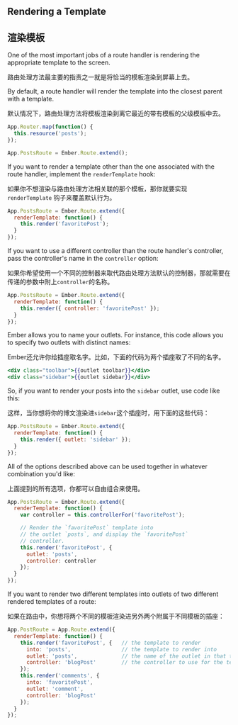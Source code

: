 ## Rendering a Template

## 渲染模板

One of the most important jobs of a route handler is rendering the
appropriate template to the screen.

路由处理方法最主要的指责之一就是将恰当的模板渲染到屏幕上去。

By default, a route handler will render the template into the closest 
parent with a template.

默认情况下，路由处理方法将模板渲染到离它最近的带有模板的父级模板中去。

```js
App.Router.map(function() {
  this.resource('posts');
});

App.PostsRoute = Ember.Route.extend();
```

If you want to render a template other than the one associated with the
route handler, implement the `renderTemplate` hook:

如果你不想渲染与路由处理方法相关联的那个模板，那你就要实现`renderTemplate` 钩子来覆盖默认行为。

```js
App.PostsRoute = Ember.Route.extend({
  renderTemplate: function() {
    this.render('favoritePost');
  }
});
```

If you want to use a different controller than the route handler's
controller, pass the controller's name in the `controller` option:

如果你希望使用一个不同的控制器来取代路由处理方法默认的控制器，那就需要在传递的参数中附上`controller`的名称。

```js
App.PostsRoute = Ember.Route.extend({
  renderTemplate: function() {
    this.render({ controller: 'favoritePost' });
  }
});
```

Ember allows you to name your outlets. For instance, this code allows
you to specify two outlets with distinct names:

Ember还允许你给插座取名字。比如，下面的代码为两个插座取了不同的名字。

```handlebars
<div class="toolbar">{{outlet toolbar}}</div>
<div class="sidebar">{{outlet sidebar}}</div>
```

So, if you want to render your posts into the `sidebar` outlet, use code
like this:

这样，当你想将你的博文渲染进`sidebar`这个插座时，用下面的这些代码：

```js
App.PostsRoute = Ember.Route.extend({
  renderTemplate: function() {
    this.render({ outlet: 'sidebar' });
  }
});
```

All of the options described above can be used together in whatever
combination you'd like:

上面提到的所有选项，你都可以自由组合来使用。

```js
App.PostsRoute = Ember.Route.extend({
  renderTemplate: function() {
    var controller = this.controllerFor('favoritePost');

    // Render the `favoritePost` template into
    // the outlet `posts`, and display the `favoritePost`
    // controller.
    this.render('favoritePost', {
      outlet: 'posts',
      controller: controller
    });
  }
});
```

If you want to render two different templates into outlets of two different rendered templates of a route:

如果在路由中，你想将两个不同的模板渲染进另外两个附属于不同模板的插座：

```js
App.PostRoute = App.Route.extend({
  renderTemplate: function() {
    this.render('favoritePost', {   // the template to render
      into: 'posts',                // the template to render into
      outlet: 'posts',              // the name of the outlet in that template
      controller: 'blogPost'        // the controller to use for the template
    });
    this.render('comments', {
      into: 'favoritePost',
      outlet: 'comment',
      controller: 'blogPost'
    });
  }
});
```
